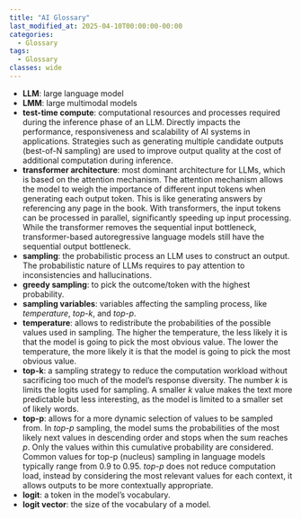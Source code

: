 ```yaml
---
title: "AI Glossary"
last_modified_at: 2025-04-10T00:00:00-00:00
categories:
  - Glossary
tags:
  - Glossary
classes: wide
---
```


- **LLM**: large language model
- **LMM**: large multimodal models
- **test-time compute**: computational resources and processes required during the inference phase of an LLM. Directly impacts the performance, responsiveness and scalability of AI systems in applications. Strategies such as generating multiple candidate outputs (best-of-N sampling) are used to improve output quality at the cost of additional computation during inference.
- **transformer architecture**: most dominant architecture for LLMs, which is based on the attention mechanism. The attention mechanism allows the model to weigh the importance of different input tokens when generating each output token. This is like generating answers by referencing any page in the book. With transformers, the input tokens can be processed in parallel, significantly speeding up input processing. While the transformer removes the sequential input bottleneck, transformer-based autoregressive language models still have the sequential output bottleneck.
- **sampling**: the probabilistic process an LLM uses to construct an output. The probabilistic nature of LLMs requires to pay attention to inconsistencies and hallucinations.
- **greedy sampling**: to pick the outcome/token with the highest probability.
- **sampling variables**: variables affecting the sampling process, like *temperature*, *top-k*, and *top-p*.
- **temperature**: allows to redistribute the probabilities of the possible values used in sampling. The higher the temperature, the less likely it is that the model is going to pick the most obvious value. The lower the temperature, the more likely it is that the model is going to pick the most obvious value.
- **top-k**: a sampling strategy to reduce the computation workload without sacrificing too much of the model’s response diversity. The number *k* is limits the logits used for sampling. A smaller *k* value makes the text more predictable but less interesting, as the model is limited to a smaller set of likely words. 
- **top-p**: allows for a more dynamic selection of values to be sampled from. In *top-p* sampling, the model sums the probabilities of the most likely next values in descending order and stops when the sum reaches *p*. Only the values within this cumulative probability are considered. Common values for top-p (nucleus) sampling in language models typically range from 0.9 to 0.95. *top-p* does not reduce computation load, instead by considering the most relevant values for each context, it allows outputs to be more contextually appropriate. 
- **logit**: a token in the model’s vocabulary.
- **logit vector**: the size of the vocabulary of a model.
